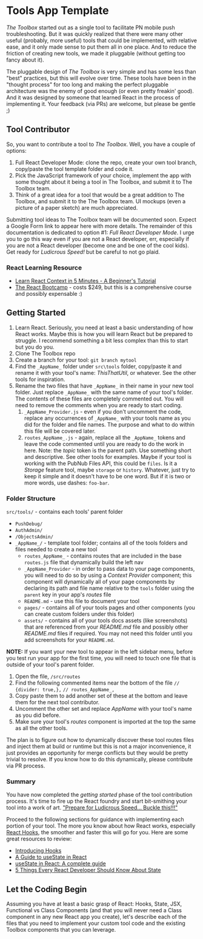 # Tools App Template

*The Toolbox* started out as a single tool to facilitate PN mobile push troubleshooting. But it was quickly realized that there were many other useful (probably, more useful) tools that could be implemented, with relative ease, and it only made sense to put them all in one place. And to reduce the friction of creating new tools, we made it pluggable (without getting too fancy about it). 

The pluggable design of *The Toolbox* is very simple and has some less than "best" practices, but this will evolve over time. These tools have been in the "thought process" for too long and making the perfect pluggable architecture was the enemy of good enough (or even pretty freakin' good). And it was designed by someone that learned React in the process of implementing it. Your feedback (via PRs) are welcome, but please be gentle ;)

## Tool Contributor

So, you want to contribute a tool to *The Toolbox*. Well, you have a couple of options:

1. Full React Developer Mode: clone the repo, create your own tool branch, copy/paste the tool template folder and code it.
2. Pick the JavaScript framework of your choice, implement the app with some thought about it being a tool in The Toolbox, and submit it to The Toolbox team.
3. Think of a great idea for a tool that would be a great addition to The Toolbox, and submit it to the The Toolbox team. UI mockups (even a picture of a paper sketch) are much appreciated.

Submitting tool ideas to The Toolbox team will be documented soon. Expect a Google Form link to appear here with more details. The remainder of this documentation is dedicated to option #1: *Full React Developer Mode*. I urge you to go this way even if you are not a React developer, err, especially if you are not a React developer (become one and be one of the cool kids). Get ready for *Ludicrous Speed!* but be careful to not go plaid.

### React Learning Resource

* [Learn React Context in 5 Minutes - A Beginner's Tutorial](https://www.freecodecamp.org/news/react-context-in-5-minutes/)
* [The React Bootcamp](https://reactbootcamp.com/) - costs $249, but this is a comprehensive course and possibly expensable :)

## Getting Started

1. Learn React. Seriously, you need at least a basic understanding of how React works. Maybe this is how you will learn React but be prepared to struggle. I recommend something a bit less complex than this to start but you do you.
2. Clone The Toolbox repo
3. Create a branch for your tool: `git branch mytool`
4. Find the `_AppName_` folder under `src\tools` folder, copy/paste it and rename it with your tool's name: *ThisThatUtil*, or whatever. See the other tools for inspiration.
5. Rename the two files that have `_AppName_` in their name in your new tool folder. Just replace `_AppName_` with the same name of your tool's folder. The contents of these files are completely commented out. You will need to remove the comments when you are ready to start coding.
   1. `_AppName_Provider.js` - even if you don't uncomment the code, replace any occurrences of `_AppName_` with your tools name as you did for the folder and file names. The purpose and what to do within this file will be covered later.
   2. `routes_AppName_.js` - again, replace all the `_AppName_` tokens and leave the code commented until you are ready to do the work in here. Note: the *_topic_* token is the parent path. Use something short and descriptive. See other tools for examples. Maybe if your tool is working with the PubNub Files API, this could be `files`. Is it a *Storage* feature tool, maybe `storage` or `history`. Whatever, just try to keep it simple and it doesn't have to be one word. But if it is two or more words, use dashes: `foo-bar`.

### Folder Structure

`src/tools/` - contains each tools' parent folder

* `PushDebug/`
* `AuthAdmin/`
* `/ObjectsAdmin/`
* `_AppName_/` - template tool folder; contains all of the tools folders and files needed to create a new tool
  * `routes_AppName_` - contains routes that are included in the base `routes.js` file that dynamically build the left nav
  * `_AppName_Provider` - in order to pass data to your page components, you will need to do so by using a *Context Provider* component; this component will dynamically all of your page components by declaring its path and file name relative to the `tools` folder using the `parent` key in your app's *routes* file
  * `README.md` - use this file to document your tool
  * `pages/` - contains all of your tools pages and other components (you can create custom folders under this folder)
  * `assets/` - contains all of your tools docs assets (like screenshots) that are referenced from your *README.md* file and possibly other *README.md* files if required. You may not need this folder until you add screenshots for your `README.md`.

**NOTE:** If you want your new tool to appear in the left sidebar menu, before you test run your app for the first time, you will need to touch one file that is outside of your tool's parent folder.

1. Open the file, `/src/routes`
2. Find the following commented items near the bottom of the file
    `// {divider: true,},`
    `// routes_AppName_,`
3. Copy paste them to add another set of these at the bottom and leave them for the next tool contributor.
4. Uncomment the other set and replace _AppName_ with your tool's name as you did before.
5. Make sure your tool's *routes* component is imported at the top the same as all the other tools.

The plan is to figure out how to dynamically discover these tool routes files and inject them at build or runtime but this is not a major inconvenience, it just provides an opportunity for merge conflicts but they would be pretty trivial to resolve. If you know how to do this dynamically, please contribute via PR process.

### Summary

You have now completed the *getting started* phase of the tool contribution process. It's time to fire up the React foundry and start bit-smithing your tool into a work of art. ["Prepare for Ludicrous Speed... Buckle this!!!"](https://bit.ly/3HjfTeL)

Proceed to the following sections for guidance with implementing each portion of your tool. The more you know about how React works, especially [React Hooks](), the smoother and faster this will go for you. Here are some great resources to review:

* [Introducing Hooks](https://reactjs.org/docs/hooks-intro.html#classes-confuse-both-people-and-machines)
* [A Guide to useState in React](https://blog.logrocket.com/a-guide-to-usestate-in-react-ecb9952e406c/)
* [useState in React: A complete guide](https://blog.logrocket.com/a-guide-to-usestate-in-react-ecb9952e406c/)
* [5 Things Every React Developer Should Know About State](https://reedbarger.com/what-to-know-about-react-state/)

## Let the Coding Begin

Assuming you have at least a basic grasp of React: Hooks, State, JSX, Functional vs Class Components (and that you will never need a Class component in any new React app you create), let's describe each of the files that you need to implement your custom tool code and the existing Toolbox components that you can leverage.
